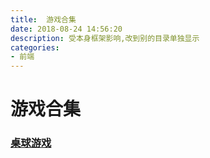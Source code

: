 ```yaml
---
title:  游戏合集
date: 2018-08-24 14:56:20
description: 受本身框架影响,改到别的目录单独显示
categories:
- 前端
---
```


# 游戏合集


### [桌球游戏](https://shisandexiaoketing.github.io/game/桌球游戏.html)


